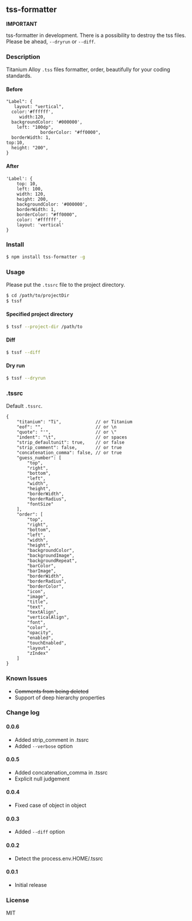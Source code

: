 ## tss-formatter

**IMPORTANT**

tss-formatter in development. There is a possibility to destroy the tss files. Please be ahead, ```--dryrun``` or ```--diff```.

### Description

Titanium Alloy ```.tss``` files formatter, order, beautifully for your coding standards.

#### Before

```
"Label": {
   layout: "vertical",
  color:'#ffffff',
	 width:120,
  backgroundColor: '#000000',
	left: "100dp",
			 borderColor: "#ff0000",
  borderWidth: 1,
top:10,
  height: "200",
}
```

#### After

```
'Label': {
	top: 10,
	left: 100,
	width: 120,
	height: 200,
	backgroundColor: '#000000',
	borderWidth: 1,
	borderColor: "#ff0000",
	color: '#ffffff',
	layout: 'vertical'
}
```

### Install

```sh
$ npm install tss-formatter -g
```

### Usage

Please put the ```.tssrc``` file to the project directory.

```sh
$ cd /path/to/projectDir
$ tssf
```

#### Specified project directory

```sh
$ tssf --project-dir /path/to
```

#### Diff

```sh
$ tssf --diff
```

#### Dry run

```sh
$ tssf --dryrun
```

### .tssrc

Default ```.tssrc```.

```
{
	"titanium": "Ti",             // or Titanium
	"eof": "",                    // or \n
	"quote": "'",                 // or \"
	"indent": "\t",               // or spaces
	"strip_defaultunit": true,    // or false
	"strip_comment": false,       // or true
	"concatenation_comma": false, // or true
	"guess_number": [
		"top",
		"right",
		"bottom",
		"left",
		"width",
		"height",
		"borderWidth",
		"borderRadius",
		"fontSize"
	],
	"order": [
		"top",
		"right",
		"bottom",
		"left",
		"width",
		"height",
		"backgroundColor",
		"backgroundImage",
		"backgroundRepeat",
		"barColor",
		"barImage",
		"borderWidth",
		"borderRadius",
		"borderColor",
		"icon",
		"image",
		"title",
		"text",
		"textAlign",
		"verticalAlign",
		"font",
		"color",
		"opacity",
		"enabled",
		"touchEnabled",
		"layout",
		"zIndex"
	]
}
```

### Known Issues

* ~~Comments from being deleted~~
* Support of deep hierarchy properties

### Change log

#### 0.0.6

* Added strip_comment in .tssrc
* Added ```--verbose``` option

#### 0.0.5

* Added concatenation_comma in .tssrc
* Explicit null judgement

#### 0.0.4

* Fixed case of object in object

#### 0.0.3

* Added ```--diff``` option

#### 0.0.2

* Detect the process.env.HOME/.tssrc

#### 0.0.1

* Initial release

### License

MIT